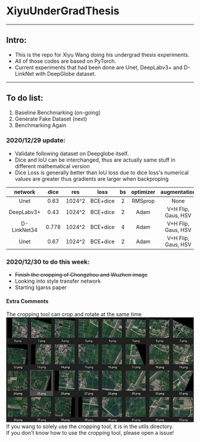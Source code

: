 # XiyuUnderGradThesis
---
## Intro: 
+ This is the repo for Xiyu Wang doing his undergrad thesis experiments.  
+ All of those codes are based on PyTorch.  
+ Current experiments that had been done are Unet, DeepLabv3+ and D-LinkNet with DeepGlobe dataset.  
---
## To do list:  
1. Baseline Benchmarking (on-going)  
2. Generate Fake Dataset (next)  
3. Benchmarking Again  

### 2020/12/29 update:  
+ Validate following dataset on Deepglobe itself.
+ Dice and IoU can be interchanged, thus are actually same stuff in different mathematical version  
+ Dice Loss is generally better than IoU loss due to dice loss's numerical values are greater thus gradients are larger when backproping  

| network     | dice  | res     | loss     | bs | optimizer | augmentation       |
|:-----------:|:-----:|:-------:|:--------:|:--:| :-------: | :----------------: |
| Unet        | 0.63  | 1024^2  | BCE+dice | 2  | RMSprop   | None               |
| DeepLabv3+  | 0.43  | 1024^2  | BCE+dice | 2  | Adam      | V+H Flip, Gaus, HSV|
| D-LinkNet34 | 0.778 | 1024^2  | BCE+dice | 4  | Adam      | V+H Flip, Gaus, HSV|
| Unet        | 0.67  | 1024^2  | BCE+dice | 2  | Adam      | V+H Flip, Gaus, HSV|

### 2020/12/30 to do this week:  
+ ~~Finish the cropping of Chongzhou and Wuzhen image~~
+ Looking into style transfer network  
+ Starting Igarss paper  

#### Extra Comments  
The cropping tool can crop and rotate at the same time  
![Image text](https://github.com/TimandXiyu/XiyuUnderGradThesis/blob/main/readme_img/readme_image_1.png)  
If you wang to solely use the cropping tool, it is in the utils directory.  
If you don't know how to use the cropping tool, please open a issue!  
